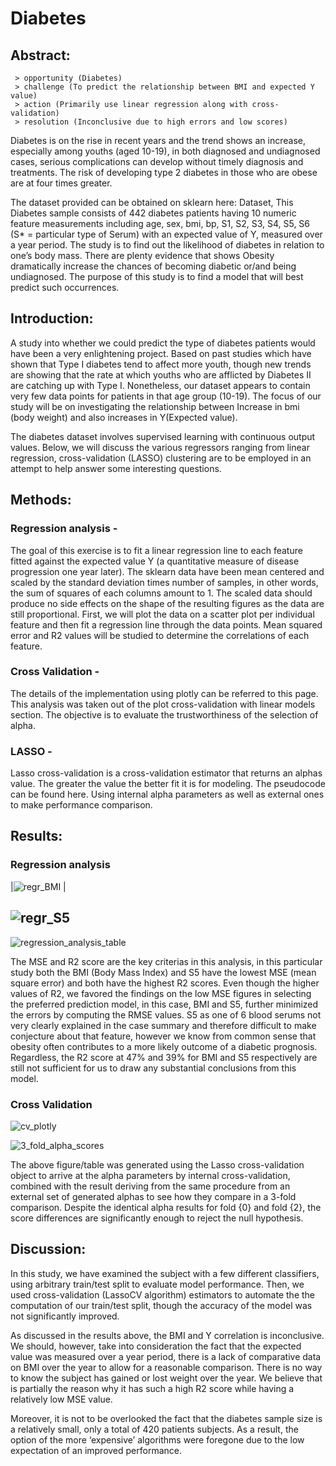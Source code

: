 # Diabetes

## Abstract:

     > opportunity (Diabetes)
     > challenge (To predict the relationship between BMI and expected Y value)
     > action (Primarily use linear regression along with cross-validation)
     > resolution (Inconclusive due to high errors and low scores)

   Diabetes is on the rise in recent years and the trend shows an increase, especially among youths (aged 10-19), in both diagnosed and undiagnosed cases, serious complications can develop without timely diagnosis and treatments. The risk of developing type 2 diabetes in those who are obese are at four times greater.  
 
   The dataset provided can be obtained on sklearn here: Dataset, This Diabetes sample consists of 442 diabetes patients having 10 numeric feature measurements including age, sex, bmi, bp, S1, S2, S3, S4, S5, S6 (S* = particular type of Serum) with an expected value of Y, measured over a year period. The study is to find out the likelihood of diabetes in relation to one’s body mass. There are plenty evidence that shows Obesity dramatically increase the chances of becoming diabetic or/and being undiagnosed. The purpose of this study is to find a model that will best predict such occurrences.  

## Introduction:

   A study into whether we could predict the type of diabetes patients would have been a very enlightening project. Based on past studies which have shown that Type I diabetes tend to affect more youth, though new trends are showing that the rate at which youths who are afflicted by Diabetes II are catching up with Type I. Nonetheless, our dataset appears to contain very few data points for patients in that age group (10-19). The focus of our study will be on investigating the relationship between Increase in bmi (body weight) and also increases in Y(Expected value).

   The diabetes dataset involves supervised learning with continuous output values. Below, we will discuss the various regressors ranging from linear regression, cross-validation (LASSO) clustering are to be employed in an attempt to help answer some interesting questions.   


## Methods:

### Regression analysis - 

   The goal of this exercise is to fit a linear regression line to each feature fitted against the expected value Y (a quantitative measure of disease progression one year later). The sklearn data have been mean centered and scaled by the standard deviation times number of samples, in other words, the sum of squares of each columns amount to 1. The scaled data should produce no side effects on the shape of the resulting figures as the data are still proportional. First, we will plot the data on a scatter plot per individual feature and then fit a regression line through the data points. Mean squared error and R2 values will be studied to determine the correlations of each feature.    

### Cross Validation - 

   The details of the implementation using plotly can be referred to this page. This analysis was taken out of the plot cross-validation with linear models section. The objective is to evaluate the trustworthiness of the selection of alpha. 

### LASSO - 

   Lasso cross-validation is a cross-validation estimator that returns an alphas value. The greater the value the better fit it is for modeling. The pseudocode can be found here. Using internal alpha parameters as well as external ones to make performance comparison.  


## Results:


### Regression analysis

|![regr_BMI](https://user-images.githubusercontent.com/42139196/55275748-f8084200-52c0-11e9-8db7-f36d8f04a76f.png)   | 
                                                                                                                    
![regr_S5](https://user-images.githubusercontent.com/42139196/55275752-140be380-52c1-11e9-8ea4-df40cb91de31.png)     
--------------------------------------------------------------------------------------------------------------------
   ![regression_analysis_table](https://user-images.githubusercontent.com/42139196/55275820-41a55c80-52c2-11e9-97f6-e4f2ec7c58fc.png)

   The MSE and R2 score are the key criterias in this analysis, in this particular study both the BMI (Body Mass Index) and S5 have the lowest MSE (mean square error) and both have the highest R2 scores. Even though the higher values of R2, we favored the findings on the low MSE figures in selecting the preferred prediction model, in this case, BMI and S5, further minimized the errors by computing the RMSE values. S5 as one of 6 blood serums not very clearly explained in the case summary and therefore difficult to make conjecture about that feature, however we know from common sense that obesity often contributes to a more likely outcome of a diabetic prognosis. Regardless, the R2 score at 47% and 39% for BMI and S5 respectively are still not sufficient for us to draw any substantial conclusions from this model.   


### Cross Validation

![cv_plotly](https://user-images.githubusercontent.com/42139196/55275727-90ea8d80-52c0-11e9-894b-e7222f9f4f9e.png)

![3_fold_alpha_scores](https://user-images.githubusercontent.com/42139196/55275838-86c98e80-52c2-11e9-87bc-ac6667cde654.png)

   The above figure/table was generated using the Lasso cross-validation object to arrive at the alpha parameters by internal cross-validation, combined with the result deriving from the same procedure from an external set of generated alphas to see how they compare in a 3-fold comparison. Despite the identical alpha results for fold {0} and fold {2}, the score differences are significantly enough to reject the null hypothesis.    


## Discussion:

   In this study, we have examined the subject with a few different classifiers, using arbitrary train/test split to evaluate model performance. Then, we used cross-validation (LassoCV algorithm) estimators to automate the the computation of our train/test split, though the accuracy of the model was not significantly improved. 
   
   As discussed in the results above, the BMI and Y correlation is inconclusive. We should, however, take into consideration the fact that the expected value was measured over a year period, there is a lack of comparative data on BMI over the year to allow for a reasonable comparison. There is no way to know the subject has gained or lost weight over the year. We believe that is partially the reason why it has such a high R2 score while having a relatively low MSE value.  
   
   Moreover, it is not to be overlooked the fact that the diabetes sample size is a relatively small, only a total of 420 patients subjects. As a result, the option of the more ‘expensive’ algorithms were foregone due to the low expectation of an improved performance. 



